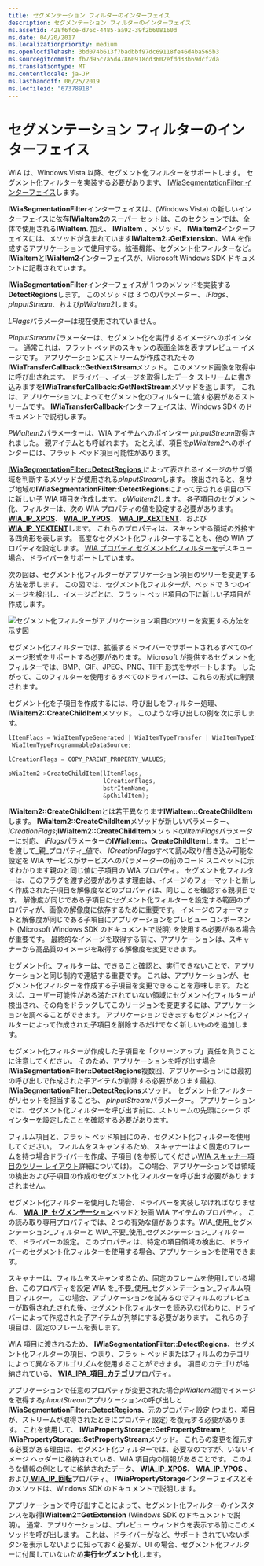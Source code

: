 ```yaml
---
title: セグメンテーション フィルターのインターフェイス
description: セグメンテーション フィルターのインターフェイス
ms.assetid: 428f6fce-d76c-4485-aa92-39f2b608160d
ms.date: 04/20/2017
ms.localizationpriority: medium
ms.openlocfilehash: 3bd074b613f7badbbf97dc69118fe46d4ba565b3
ms.sourcegitcommit: fb7d95c7a5d47860918cd3602efdd33b69dcf2da
ms.translationtype: MT
ms.contentlocale: ja-JP
ms.lasthandoff: 06/25/2019
ms.locfileid: "67378918"
---
```

# <a name="interfaces-for-segmentation-filters"></a>セグメンテーション フィルターのインターフェイス





WIA は、Windows Vista 以降、セグメント化フィルターをサポートします。 セグメント化フィルターを実装する必要があります、 [IWiaSegmentationFilter インターフェイス](https://docs.microsoft.com/windows-hardware/drivers/ddi/content/wia_lh/nn-wia_lh-iwiasegmentationfilter)します。

**IWiaSegmentationFilter**インターフェイスは、(Windows Vista) の新しいインターフェイスに依存**IWiaItem2**のスーパー セットは、このセクションでは、全体で使用される**IWiaItem**. 加え、 **IWiaItem** 、メソッド、 **IWiaItem2**インターフェイスには、メソッドが含まれています**IWiaItem2::GetExtension**、WIA を作成するアプリケーションで使用する。拡張機能、セグメント化フィルターなど。 **IWiaItem**と**IWiaItem2**インターフェイスが、Microsoft Windows SDK ドキュメントに記載されています。

**IWiaSegmentationFilter**インターフェイスが 1 つのメソッドを実装する**DetectRegions**します。 このメソッドは 3 つのパラメーター、 *lFlags*、 *pInputStream*、および*pWiaItem2*します。

*LFlags*パラメーターは現在使用されていません。

*PInputStream*パラメーターは、セグメント化を実行するイメージへのポインター。 通常これは、フラット ベッドのスキャンの表面全体を表すプレビュー イメージです。 アプリケーションにストリームが作成されたその**IWiaTransferCallback::GetNextStream**メソッド。 このメソッド画像を取得中に呼び出されます。 ドライバー、イメージを取得したデータ ストリームに書き込みますを**IWiaTransferCallback::GetNextStream**メソッドを返します。 これは、アプリケーションによってセグメント化のフィルターに渡す必要があるストリームです。 **IWiaTransferCallback**インターフェイスは、Windows SDK のドキュメントで説明します。

*PWiaItem2*パラメーターは、WIA アイテムへのポインター *pInputStream*取得されました。 親アイテムとも呼ばれます。 たとえば、項目を*pWiaItem2*へのポインターには、フラット ベッド項目可能性があります。

[ **IWiaSegmentationFilter::DetectRegions** ](https://docs.microsoft.com/windows-hardware/drivers/ddi/content/wia_lh/nf-wia_lh-iwiasegmentationfilter-detectregions)によって表されるイメージのサブ領域を判断するメソッドが使用される*pInputStream*します。 検出されると、各サブ地域の**IWiaSegmentationFilter::DetectRegions**によって示される項目の下に新しい子 WIA 項目を作成します。 *pWiaItem2*します。 各子項目のセグメント化、フィルターは、次の WIA プロパティの値を設定する必要があります。[**WIA\_IP\_XPOS**](https://docs.microsoft.com/windows-hardware/drivers/image/wia-ips-xpos)、 [ **WIA\_IP\_YPOS**](https://docs.microsoft.com/windows-hardware/drivers/image/wia-ips-ypos)、 [ **WIA\_IP\_XEXTENT**](https://docs.microsoft.com/windows-hardware/drivers/image/wia-ips-xextent)、および[ **WIA\_IP\_YEXTENT**](https://docs.microsoft.com/windows-hardware/drivers/image/wia-ips-yextent)します。 これらのプロパティは、スキャンする領域の外接する四角形を表します。 高度なセグメント化フィルターすることも、他の WIA プロパティを設定します。 [WIA プロパティ セグメント化フィルターを](wia-properties-for-segmentation-filters.md)デスキュー場合、ドライバーをサポートしています。

次の図は、セグメント化フィルターがアプリケーション項目のツリーを変更する方法を示します。 この図では、セグメント化フィルターが、ベッドで 3 つのイメージを検出し、イメージごとに、フラット ベッド項目の下に新しい子項目が作成します。

![セグメント化フィルターがアプリケーション項目のツリーを変更する方法を示す図](images/art-segmentation2.png)

セグメント化フィルターでは、拡張するドライバーでサポートされるすべてのイメージ形式をサポートする必要があります。 Microsoft が提供するセグメント化フィルターでは、BMP、GIF、JPEG、PNG、TIFF 形式をサポートします。 したがって、このフィルターを使用するすべてのドライバーは、これらの形式に制限されます。

セグメント化を子項目を作成するには、呼び出しをフィルター処理、 **IWiaItem2::CreateChildItem**メソッド。 このような呼び出しの例を次に示します。

```cpp
lItemFlags = WiaItemTypeGenerated | WiaItemTypeTransfer | WiaItemTypeImage | WiaItemTypeFile |
 WiaItemTypeProgrammableDataSource;

lCreationFlags = COPY_PARENT_PROPERTY_VALUES;

pWiaItem2->CreateChildItem(lItemFlags,
                           lCreationFlags,
                           bstrItemName,
                           &pChildItem);
```

**IWiaItem2::CreateChildItem**とは若干異なります**IWiaItem::CreateChildItem**します。 **IWiaItem2::CreateChildItem**メソッドが新しいパラメーター、 *lCreationFlags*;**IWiaItem2::CreateChildItem**メソッドの*lItemFlags*パラメーターに対応、 *lFlags*パラメーターの**IWiaItem:。CreateChildItem**します。 コピーを渡して\_親\_プロパティ\_値で、 *lCreationFlags*すべて読み取り/書き込み可能な設定を WIA サービスがサービスへのパラメーターの前のコード スニペットに示すわかります親のと同じ値に子項目の WIA プロパティ。 セグメント化フィルターは、このフラグを渡す必要があります理由は、イメージのフォーマットと新しく作成された子項目を解像度などのプロパティは、同じことを確認する親項目です。 解像度が同じである子項目にセグメント化フィルターを設定する範囲のプロパティが、画像の解像度に依存するために重要です。 イメージのフォーマットと解像度が同じである子項目にアプリケーションをプレビュー コンポーネント (Microsoft Windows SDK のドキュメントで説明) を使用する必要がある場合が重要です。 最終的なイメージを取得する前に、アプリケーションは、スキャナーから高品質のイメージを取得する解像度を変更できます。

セグメント化、フィルターは、できること確認と、実行できないことで、アプリケーションと同じ制約で連結する重要です。 これは、アプリケーションが、セグメント化フィルターを作成する子項目を変更できることを意味します。 たとえば、ユーザー可能性がある満たされていない領域にセグメント化フィルターが検出され、その角をドラッグしてこのリージョンを変更するには、アプリケーションを調べることができます。 アプリケーションできますもセグメント化フィルターによって作成された子項目を削除するだけでなく新しいものを追加します。

セグメント化フィルターが作成した子項目を「クリーンアップ」責任を負うことに注意してください。 そのため、アプリケーションを呼び出す場合**IWiaSegmentationFilter::DetectRegions**複数回、アプリケーションには最初の呼び出しで作成された子アイテムが削除する必要があります最初、 **IWiaSegmentationFilter::DetectRegions**メソッド。 セグメント化フィルターがリセットを担当することも、 *pInputStream*パラメーター。 アプリケーションでは、セグメント化フィルターを呼び出す前に、ストリームの先頭にシーク ポインターを設定したことを確認する必要があります。

フィルム項目と、フラット ベッド項目にのみ、セグメント化フィルターを使用してください。 フィルムをスキャンするため、スキャナーはよく固定のフレームを持つ場合ドライバーを作成、子項目 (を参照してください[WIA スキャナー項目のツリー レイアウト](wia-scanner-item-tree-layout.md)詳細については)。 この場合、アプリケーションでは領域の検出および子項目の作成のセグメント化フィルターを呼び出す必要がありますされません。

セグメント化フィルターを使用した場合、ドライバーを実装しなければなりません、 [ **WIA\_IP\_セグメンテーション**](https://docs.microsoft.com/windows-hardware/drivers/image/wia-ips-segmentation)ベッドと映画 WIA アイテムのプロパティ。 この読み取り専用プロパティでは、2 つの有効な値があります。WIA\_使用\_セグメンテーション\_フィルターと WIA\_不要\_使用\_セグメンテーション\_フィルターで、ドライバーの設定。 このプロパティは、特定の項目領域の検出に、ドライバーのセグメント化フィルターを使用する場合、アプリケーションを使用できます。

スキャナーは、フィルムをスキャンするため、固定のフレームを使用している場合、このプロパティを設定 WIA を\_不要\_使用\_セグメンテーション\_フィルム項目フィルター。 この場合、アプリケーションを試みるのでフィルムのプレビューが取得されたされた後、セグメント化フィルターを読み込む代わりに、ドライバーによって作成された子アイテムが列挙にする必要があります。 これらの子項目は、固定のフレームを表します。

WIA 項目に渡されるため、 **IWiaSegmentationFilter::DetectRegions**、セグメント化フィルターの項目、つまり、フラット ベッドまたはフィルムのカテゴリによって異なるアルゴリズムを使用することができます。 項目のカテゴリが格納されている、 [ **WIA\_IPA\_項目\_カテゴリ**](https://docs.microsoft.com/windows-hardware/drivers/image/wia-ipa-item-category)プロパティ。

アプリケーションで任意のプロパティが変更された場合*pWiaItem2*間でイメージを取得する*pInputStream*アプリケーションの呼び出しと**IWiaSegmentationFilter::DetectRegions**、元のプロパティ設定 (つまり、項目が、ストリームが取得されたときにプロパティ設定) を復元する必要があります。 これを使用して、 **IWiaPropertyStorage::GetPropertyStream**と**IWiaPropertyStorage::SetPropertyStream**メソッド。 これらの変更を復元する必要がある理由は、セグメント化フィルターでは、必要なのですが、いないイメージ ヘッダーに格納されている、WIA 項目内の情報があることです。 このような情報の例としてに格納されたデータ、 [ **WIA\_IP\_XPOS**](https://docs.microsoft.com/windows-hardware/drivers/image/wia-ips-xpos)、 [ **WIA\_IP\_YPOS** ](https://docs.microsoft.com/windows-hardware/drivers/image/wia-ips-ypos)、および[ **WIA\_IP\_回転**](https://docs.microsoft.com/windows-hardware/drivers/image/wia-ips-rotation)プロパティ。 **IWiaPropertyStorage**インターフェイスとそのメソッドは、Windows SDK のドキュメントで説明します。

アプリケーションで呼び出すことによって、セグメント化フィルターのインスタンスを取得**IWiaItem2::GetExtension** (Windows SDK のドキュメントで説明)。 通常、アプリケーションは、プレビュー ウィンドウを表示する前にこのメソッドを呼び出します。 これは、ドライバーがなど、サポートされていないボタンを表示しないように知っておく必要が、UI の場合、セグメント化フィルターに付属していないため**実行セグメント化**します。

 

 




